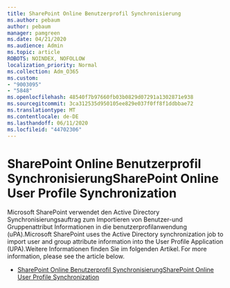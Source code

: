 ```yaml
---
title: SharePoint Online Benutzerprofil Synchronisierung
ms.author: pebaum
author: pebaum
manager: pamgreen
ms.date: 04/21/2020
ms.audience: Admin
ms.topic: article
ROBOTS: NOINDEX, NOFOLLOW
localization_priority: Normal
ms.collection: Adm_O365
ms.custom:
- "9003095"
- "5848"
ms.openlocfilehash: 48540f7b97660fb03b0829d07291a1302871e938
ms.sourcegitcommit: 3ca312535d950105ee829e037f0ff8f1ddbbae72
ms.translationtype: MT
ms.contentlocale: de-DE
ms.lasthandoff: 06/11/2020
ms.locfileid: "44702306"
---
```

# <a name="sharepoint-online-user-profile-synchronization"></a><span data-ttu-id="a4a08-102">SharePoint Online Benutzerprofil Synchronisierung</span><span class="sxs-lookup"><span data-stu-id="a4a08-102">SharePoint Online User Profile Synchronization</span></span>

<span data-ttu-id="a4a08-103">Microsoft SharePoint verwendet den Active Directory Synchronisierungsauftrag zum Importieren von Benutzer-und Gruppenattribut Informationen in die benutzerprofilanwendung (uPA).</span><span class="sxs-lookup"><span data-stu-id="a4a08-103">Microsoft SharePoint uses the Active Directory synchronization job to import user and group attribute information into the User Profile Application (UPA).</span></span><span data-ttu-id="a4a08-104">Weitere Informationen finden Sie im folgenden Artikel.</span><span class="sxs-lookup"><span data-stu-id="a4a08-104"> For more information, please see the article below.</span></span>

- [<span data-ttu-id="a4a08-105">SharePoint Online Benutzerprofil Synchronisierung</span><span class="sxs-lookup"><span data-stu-id="a4a08-105">SharePoint Online User Profile Synchronization</span></span>](https://docs.microsoft.com/sharepoint/user-profile-sync)
